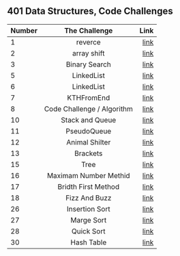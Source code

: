 ## 401 Data Structures, Code Challenges 

| Number        | The Challenge   | Link                     |
| :---------- | :--------:  |       ----------:        |
| 1      | reverce  |  [link](challenge01/README.md)       |
| 2      | array shift  |  [link](challenge02/README.md)       |
| 3      | Binary Search  |  [link](challenge03/README.md)       |
| 5      | LinkedList  |  [link](challenge05/README.md)       |
| 6      | LinkedList  |  [link](challenge06/README.md)       |
| 7      | KTHFromEnd  |  [link](challenge07/REDME.md)       |
| 8     | Code Challenge / Algorithm  |  [link](challenge08/README.md)       |
| 10    | Stack and Queue  |  [link](challenge10/README.md)       |
| 11    |  PseudoQueue  |  [link](challenge11/README.md)       |
| 12     |  Animal Shilter  |  [link](challenge12/README.md)       |
| 13    |  Brackets  |  [link](challenge13/README.md)       |
| 15    |  Tree  |  [link](challenge15/README.md)       |
| 16    |  Maximam Number Methid |  [link](challenge16/README.md)       |
| 17    |  Bridth First Method  |  [link](challenge17/README.md)       |
| 18    |  Fizz And Buzz  |  [link](challenge18/README.md)       |
| 26    |  Insertion Sort  |  [link](challenge26/README.md)       |
| 27    |  Marge Sort  |  [link](challenge27/README.md)       |
| 28    |  Quick Sort  |  [link](challenge28/README.md)       |
| 30    | Hash Table |  [link](challenge2o/README.md)       |
